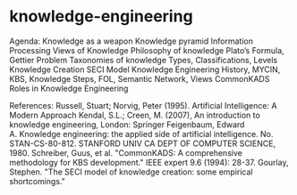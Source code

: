 # knowledge-engineering
Agenda:
Knowledge as a weapon
Knowledge pyramid
Information Processing Views of Knowledge
Philosophy of knowledge
Plato’s Formula, Gettier Problem
Taxonomies of knowledge
Types, Classifications, Levels
Knowledge Creation
SECI Model
Knowledge Engineering
History, MYCIN, KBS, Knowledge Steps, FOL, Semantic Network, Views
CommonKADS
Roles in Knowledge Engineering


References:
Russell, Stuart; Norvig, Peter (1995). Artificial Intelligence: A Modern Approach
Kendal, S.L.; Creen, M. (2007), An introduction to knowledge engineering, London: Springer
Feigenbaum, Edward A. Knowledge engineering: the applied side of artificial intelligence. No. STAN-CS-80-812. STANFORD UNIV CA DEPT OF COMPUTER SCIENCE, 1980.
Schreiber, Guus, et al. "CommonKADS: A comprehensive methodology for KBS development." IEEE expert 9.6 (1994): 28-37.
Gourlay, Stephen. "The SECI model of knowledge creation: some empirical shortcomings."
